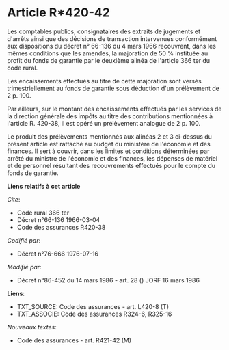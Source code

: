 # Article R*420-42

Les comptables publics, consignataires des extraits de jugements et d'arrêts ainsi que des décisions de transaction
intervenues conformément aux dispositions du décret n° 66-136 du 4 mars 1966 recouvrent, dans les mêmes conditions que les
amendes, la majoration de 50 % instituée au profit du fonds de garantie par le deuxième alinéa de l'article 366 ter du code
rural.

Les encaissements effectués au titre de cette majoration sont versés trimestriellement au fonds de garantie sous déduction
d'un prélèvement de 2 p. 100.

Par ailleurs, sur le montant des encaissements effectués par les services de la direction générale des impôts au titre des
contributions mentionnées à l'article R. 420-38, il est opéré un prélèvement analogue de 2 p. 100.

Le produit des prélèvements mentionnés aux alinéas 2 et 3 ci-dessus du présent article est rattaché au budget du ministère de
l'économie et des finances. Il sert à couvrir, dans les limites et conditions déterminées par arrêté du ministre de
l'économie et des finances, les dépenses de matériel et de personnel résultant des recouvrements effectués pour le compte du
fonds de garantie.

**Liens relatifs à cet article**

_Cite_:

  - Code rural 366 ter
  - Décret n°66-136 1966-03-04
  - Code des assurances R420-38

_Codifié par_:

  - Décret n°76-666 1976-07-16

_Modifié par_:

  - Décret n°86-452 du 14 mars 1986 - art. 28 () JORF 16 mars 1986

**Liens**:

  - TXT_SOURCE: Code des assurances - art. L420-8 (T)
  - TXT_ASSOCIE: Code des assurances R324-6, R325-16

_Nouveaux textes_:

  - Code des assurances - art. R421-42 (M)
